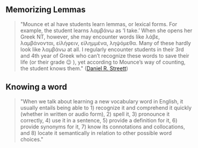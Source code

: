 ## Memorizing Lemmas

> "Mounce et al have students learn lemmas, or lexical forms. For example, the
student learns λαμβάνω as ‘I take.’ When she opens her Greek NT, however, she may
encounter words like λάβε, λαμβάνονται, εἰλήφειν, εἰλημμένα, ληψόμεθα. Many of these
hardly look like λαμβάνω at all. I regularly encounter students in their 3rd
and 4th year of Greek who can’t recognize these words to save their life (or their
grade 😉 ), yet according to Mounce’s way of counting, the student knows them." ([Daniel R. Streett](https://danielstreett.com/2014/04/03/greek-vocabulary-are-we-cooking-the-books/))

## Knowing a word

> "When we talk about learning a new vocabulary word in English, it usually
entails being able to 1) recognize it and comprehend it quickly (whether in
written or audio form), 2) spell it, 3) pronounce it correctly, 4) use it in a
sentence, 5) provide a definition for it, 6) provide synonyms for it, 7) know its
connotations and collocations, and 8) locate it semantically in relation to other
possible word choices."
